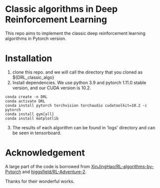# Classic algorithms in Deep Reinforcement Learning
This repo aims to implement the classic deep reinforcement learning algorithms in Pytorch version.
# Installation
1. clone this repo. and we will call the directory that you cloned as ${DRL_classic_algo}
2. Install dependencies. We use python 3.9 and pytorch 1.11.0 stable version, and our CUDA version is 10.2.
```angular2html
conda create -n DRL 
conda activate DRL
conda install pytorch torchvision torchaudio cudatoolkit=10.2 -c pytorch
conda install gym[all]
conda install matplotlib
```
3. The results of each algorithm can be found in 'logs' directory and can be seen in tensorboard.

# Acknowledgement
A large part of the code is borrowed from [XinJingHao/RL-algorithms-by-Pytorch](https://github.com/XinJingHao/RL-Algorithms-by-Pytorch) and
[higgsfield/RL-Adventure-2](https://github.com/higgsfield/RL-Adventure-2).

Thanks for their wonderful works.